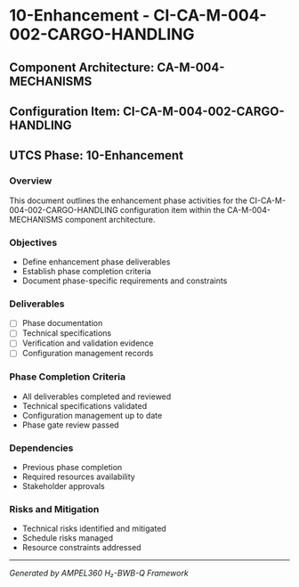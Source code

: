 # 10-Enhancement - CI-CA-M-004-002-CARGO-HANDLING

## Component Architecture: CA-M-004-MECHANISMS
## Configuration Item: CI-CA-M-004-002-CARGO-HANDLING
## UTCS Phase: 10-Enhancement

### Overview
This document outlines the enhancement phase activities for the CI-CA-M-004-002-CARGO-HANDLING configuration item within the CA-M-004-MECHANISMS component architecture.

### Objectives
- Define enhancement phase deliverables
- Establish phase completion criteria
- Document phase-specific requirements and constraints

### Deliverables
- [ ] Phase documentation
- [ ] Technical specifications
- [ ] Verification and validation evidence
- [ ] Configuration management records

### Phase Completion Criteria
- All deliverables completed and reviewed
- Technical specifications validated
- Configuration management up to date
- Phase gate review passed

### Dependencies
- Previous phase completion
- Required resources availability
- Stakeholder approvals

### Risks and Mitigation
- Technical risks identified and mitigated
- Schedule risks managed
- Resource constraints addressed

---
*Generated by AMPEL360 H₂-BWB-Q Framework*
